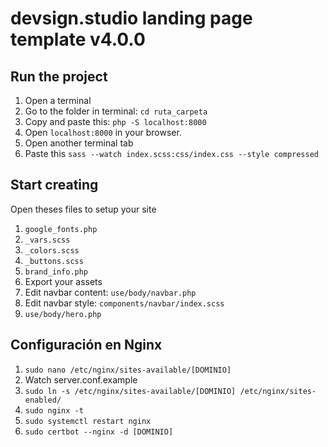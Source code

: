 # devsign.studio landing page template v4.0.0
## Run the project
1. Open a terminal
2. Go to the folder in terminal: ```cd ruta_carpeta```
3. Copy and paste this: ```php -S localhost:8000```
4. Open ```localhost:8000``` in your browser.
5. Open another terminal tab
6. Paste this ```sass --watch index.scss:css/index.css --style compressed```

## Start creating
Open theses files to setup your site
1. ```google_fonts.php```
2. ```_vars.scss```
3. ```_colors.scss```
4. ```_buttons.scss```
5. ```brand_info.php```
6. Export your assets
7. Edit navbar content: ```use/body/navbar.php```
8. Edit navbar style: ```components/navbar/index.scss```
9. ```use/body/hero.php```



## Configuración en Nginx
1. ```sudo nano /etc/nginx/sites-available/[DOMINIO]```
2. Watch server.conf.example
3. ```sudo ln -s /etc/nginx/sites-available/[DOMINIO] /etc/nginx/sites-enabled/```
4. ```sudo nginx -t```
5. ```sudo systemctl restart nginx```
6. ```sudo certbot --nginx -d [DOMINIO]```
